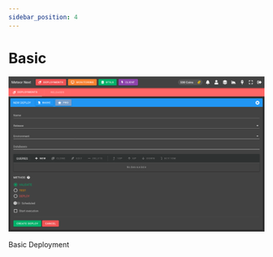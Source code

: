 ```yaml
---
sidebar_position: 4
---
```


# Basic

![alt text](../../../assets/deployments/basic.png "Deployments - Basic")

<p style={{textAlign:"center", marginTop:"-10px"}}>Basic Deployment</p>

